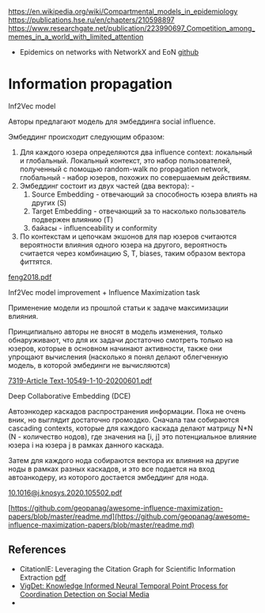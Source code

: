 https://en.wikipedia.org/wiki/Compartmental_models_in_epidemiology
https://publications.hse.ru/en/chapters/210598897
https://www.researchgate.net/publication/223990697_Competition_among_memes_in_a_world_with_limited_attention


* Epidemics on networks with NetworkX and EoN [github](https://github.com/Mercurialll/tutors_and_projs/blob/master/jupyter_english/tutorials/Epidemics_on_networks_with_NetworkX_and_EoN_Syrovatskiy_Ilya.ipynb)



# Information propagation

Inf2Vec model

Авторы предлагают модель для эмбеддинга social influence. 

Эмбеддинг происходит следующим образом:

1. Для каждого юзера определяются два influence context: локальный и глобальный. Локальный контекст, это набор пользователей, полученный с помощью random-walk по propagation network, глобальный - набор юзеров, похожих по совершаемым действиям.
2. Эмбеддинг состоит из двух частей (два вектора): -
    1. Source Embedding - отвечающий за способность юзера влиять на других (S)
    2. Target Embedding - отвечающий за то насколько пользователь подвержен влиянию (T)
    3. байасы - influenceability и conformity
3. По контекстам и цепочкам экшонов для пар юзеров считаются вероятности влияния одного юзера на другого, вероятность считается через комбинацию S, T, biases, таким образом вектора фиттятся.

[feng2018.pdf](https://s3-us-west-2.amazonaws.com/secure.notion-static.com/65ba9b1f-cf93-438e-9fa4-cc7bb7a87103/feng2018.pdf)

Inf2Vec model improvement + Influence Maximization task

Применение модели из прошлой статьи к задаче максимизации влияния.

Принципиально авторы не вносят в модель изменения, только обнаруживают, что для их задачи достаточно смотреть только на юзеров, которые в основном начинают активности, также они упрощают вычисления (насколько я понял делают облегченную модель, в которой эмбединги не вычисляются)

[7319-Article Text-10549-1-10-20200601.pdf](https://s3-us-west-2.amazonaws.com/secure.notion-static.com/a8e0649e-4ca4-4d63-b7fe-645ed4849fc3/7319-Article_Text-10549-1-10-20200601.pdf)

Deep Collaborative Embedding (DCE)

Автоэнкодер каскадов распространения информации. Пока не очень вник, но выглядит достаточно громоздко. Сначала там собираются cascading contexts, которые для каждого каскада делают матрицу N*N (N - количество нодов), где значения на [i, j] это потенциальное влияние юзера i на юзера j в рамках данного каскада.

Затем для каждого нода собираются вектора их влияния на другие ноды в рамках разных каскадов, и это все подается на вход автоанкодеру, из которого достается эмбеддинг для нода.

[10.1016@j.knosys.2020.105502.pdf](https://s3-us-west-2.amazonaws.com/secure.notion-static.com/edca08d7-81a8-40b2-82a2-5d01083516aa/10.1016j.knosys.2020.105502.pdf)

[https://github.com/geopanag/awesome-influence-maximization-papers/blob/master/readme.md](https://github.com/geopanag/awesome-influence-maximization-papers/blob/master/readme.md)


## References
* CitationIE: Leveraging the Citation Graph for Scientific Information Extraction [pdf](https://arxiv.org/pdf/2106.01560.pdf)
* [VigDet: Knowledge Informed Neural Temporal Point Process for Coordination Detection on Social Media](https://arxiv.org/abs/2110.15454)
* 
